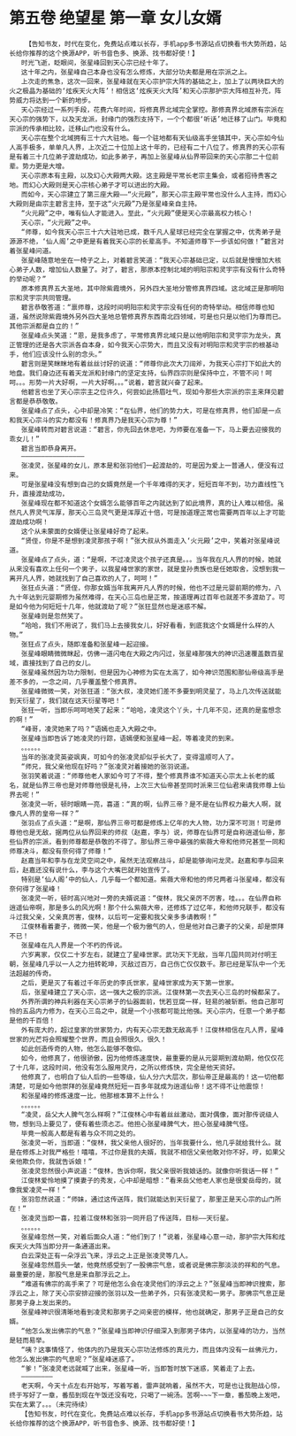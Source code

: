 # 第五卷 绝望星 第一章 女儿女婿
        【告知书友，时代在变化，免费站点难以长存，手机app多书源站点切换看书大势所趋，站长给你推荐的这个换源APP，听书音色多、换源、找书都好使！】
       时光飞逝，眨眼间，张星峰回到天心宗已经十年了。
       这十年之内，张星峰自己本身也没有怎么修炼，大部分功夫都是用在宗派之上。
       上次走的焦急，这次一回来，张星峰就在天心宗护宗大阵的基础之上，加上了以两块巨大的火之极晶为基础的‘炫疾天火大阵’！相信这‘炫疾天火大阵’和天心宗那护宗大阵相互补充，阵势威力将达到一个新的地步。
       天心宗经过一系列手段，花费六年时间，将修真界北域完全掌控。那修真界北域原有宗派在天心宗的强势下，以及天龙派，封缘门的强烈支持下，一个个都很‘听话’地迁移了山门。毕竟和宗派的传承相比较，迁移山门也没有什么。
       天心宗在整个北域拥有三十六大驻地。每一个驻地都有天仙级高手坐镇其中，天心宗如今仙人高手极多，单单凡人界，上次近二十位加上这十年的，已经有二十八位了。修真界的天心宗有是有着三十几位弟子渡劫成功，如此多弟子，再加上张星峰从仙界带回来的天心宗那二十位前辈。势力更是大增。
       天心宗原本有主殿，以及幻心大殿两大殿。这主殿是平常长老宗主集会，或者招待贵客之地。而幻心大殿则是天心宗核心弟子才可以进出的大殿。
       而如今，天心宗建立了第三座大殿——“火元殿”，那天心宗主殿平常也没什么人主持，而幻心大殿则是由宗主碧言主持，至于这“火元殿”乃是张星峰亲自主持。
       “火元殿”之中，唯有仙人才能进入。至此，“火元殿”便是天心宗最高权力核心！
       天心宗，“火元殿”之中。
       “师尊，如今我天心宗三十六大驻地已成，数千凡人星球已经完全在掌握之中，优秀弟子是源源不绝，‘仙人阁’之中更是有着我天心宗的长辈高手。不知道师尊下一步该如何做！”碧言对着张星峰问道。
       张星峰随意地坐在一椅子之上，对着碧言笑道：“我天心宗基础已定，以后就是慢慢加大核心弟子人数，增加仙人数量了。对了，碧言，那原本控制北域的明阳宗和灵宇宗有没有什么奇特的举动呢？”
       原本修真界五大圣地，其中除紫霞境外，另外四大圣地分管修真界四域。这北域正是那明阳宗和灵宇宗共同管理。
       碧言恭敬答道：“禀师尊，这段时间明阳宗和灵宇宗没有任何的奇特举动。相信师尊也知道，虽然说除紫霞境外另外四大圣地总管修真界东西南北四领域，可是也只是以他们为尊而已。其他宗派都是自立的！”
       张星峰点头笑道：“恩，是我多虑了，平常修真界北域只是以他明阳宗和灵宇宗为龙头，真正管理的还是各大宗派各自本身，如今我天心宗势大，而且又没有对明阳宗和灵宇宗的根基动手，他们应该没什么别的念头。”
       碧言则是笑眯眯地有着丝丝讨好的说道：“师尊你此次大刀阔斧，为我天心宗打下如此大的地盘。我们身边还有着天龙派和封缘门的坚定支持，仙界四宗则是保持中立，不管不问！呵呵。。。形势一片大好啊，一片大好啊。。。”说着，碧言就兴奋了起来。
       他碧言也坐了天心宗宗主之位许久，何尝如此扬眉吐气，现如今那些大宗派的宗主来拜见碧言都是恭恭敬敬。
       张星峰点了点头，心中却是冷笑：“在仙界，他们的势力大，可是在修真界，他们却是一点和我天心宗斗的实力都没有！修真界乃是我天心宗为尊！”
       张星峰转而对碧言说道：“碧言，你先回去休息吧，为师要在准备一下，马上要去迎接我的乖女儿！”
       碧言当即恭身离开。
       ————————————————
       张凌灵，张星峰的女儿，原本是和张羽他们一起渡劫的，可是因为爱上一普通人，便没有过来。
       可是张星峰没有想到自己的女婿竟然是一个千年难得的天才，短短百年不到，功力直线性飞升，直接渡劫成功，
       张星峰现在都不知道这个女婿怎么能够百年之内就达到了如此境界，真的让人难以相信。虽然凡人界灵气浑厚，那天心三岛灵气更是浑厚近十倍，可是按道理正常也需要两百年以上才可能渡劫成功啊！
       这个从未蒙面的女婿便让张星峰好奇了起来。
       “贤侄，你是不是想到凌灵那孩子啊！”张大叔从外面走入‘火元殿’之中，笑着对张星峰说道。
       张星峰点了点头，道：“是啊，不过凌灵这个孩子还真是。。。当年我在凡人界的时候，她就从来没有喜欢上任何一个男子，以我星峰世家的家世，就是皇孙贵族也是任她取舍，没想到我一离开凡人界，她就找到了自己喜欢的人了，呵呵！”
       张狂点头道：“贤侄，你那女婿当年我离开凡人界的时候，他也不过是元婴前期的修为，八九十年达到元婴期修为虽然难得，在天心三岛也是正常，按道理再过百年也就差不多渡劫了。可是如今他为何短短十几年，他就渡劫了呢？”张狂显然也是迷惑不解。
       张星峰则是忽然笑了。
       “哈哈，我们不用说了，我们马上去接我女儿，好好看看，到底我这个女婿是什么样的人物。”
       张狂点了点头，随即准备和张星峰一起迎接。
       张星峰眼睛微微眯起，仿佛一道闪电在大殿之内闪过，张星峰那强大的神识迅速覆盖数百星域，直接找到了自己的女儿。
       张星峰虽然因为功力限制，但是因为心神修为实在太高了，如今神识范围和那仙帝级高手是差不多的，一念之间，几乎覆盖整个修真界。
       张星峰微微一笑，对张狂道：“张大叔，凌灵她们差不多要到明灵星了，马上几次传送就能到天衍星了，我们就在这天衍星等吧！”
       张狂一听，当即乐呵呵地笑了起来：“哈哈，凌灵这个丫头，十几年不见，还真的是蛮想念的啊！”
       “峰哥，凌灵她来了吗？”语嫣也走入大殿之中。
       张星峰当即告诉了她凌灵的行踪，语嫣便和张星峰一起，等着凌灵的到来。
       。。。。。。
       当年的张凌灵英姿飒爽，可如今的张凌灵却似乎长大了，变得温顺可人了。
       “师兄，我父亲他现在好吗？”张凌灵对着接她的张羽说道。
       张羽笑着说道：“师尊他老人家如今可了不得，整个修真界谁不知道天心宗太上长老的威名，就是仙界三帝也是对师尊他很是礼待，上次三大仙帝甚至同时派来三位仙君来请我师尊上仙界去呢！”
       张凌灵一听，顿时眼睛一亮，喜道：“真的啊，仙界三帝？是不是在仙界权力最大人啊，就像凡人界的皇帝一样？”
       张羽点了点头道：“是啊，那仙界三帝可都是修炼上亿年的大人物，功力深不可测！可是师尊他也是无敌，据两位从仙界回来的师叔（赵嘉，李与）说，师尊在仙界可是自称逍遥仙帝，那些仙界的宗派，看到师尊都是恭敬的不得了。那仙界三帝中最强的紫薇大帝和他师兄甚至一同和师尊决斗，都没有奈何得了师尊！”
       赵嘉当年和李与在龙灵空间之中，虽然无法观察战斗，却是能够询问龙灵。赵嘉和李与回来后，赵嘉还没有说什么，李与这个大嘴巴就开始宣传了。
       特别是‘仙人阁’中的仙人，几乎每一个都知道。紫薇大帝和他的师兄两者斗张星峰，都没有奈何得了张星峰！
       张凌灵一听，顿时高兴地对一旁的夫婿说道：“俊林，我父亲厉不厉害，哇。。。在仙界自称逍遥仙帝啊，那是多么的风光啊！那个什么紫薇大帝，还修炼了过亿年，和他师兄联手，都没有斗过我父亲，父亲真厉害，俊林，以后可一定要和我父亲多多请教啊！”
       江俊林看着妻子，微微一笑，他是一个极为傲气的人，但是他对自己妻子的父亲，却是崇拜不已！
       张星峰在凡人界是一个不朽的传说。
       六岁离家，仅仅二十岁左右，就建立了星峰世家。武功天下无敌，当年几国共同对付明王朝，张星峰几乎以一人之力扭转乾坤，灭敌过百万，自己伤亡仅仅数千。那已经是军队中一个无法超越的传奇。
       之后，更是灭了有着过千年历史的李氏世家，星峰世家成为天下第一世家。
       后，张星峰建立了天心宗，这一强大之极的宗派。江俊林第一次去天心三岛的时候都呆了。
       外界所谓的神兵利器在天心宗弟子的仙器面前，恍若豆腐一样，轻易的被斩断。他自己那可怜的五品内力修为，在天心三岛之中，就是一个小孩都可能比他强。天心宗内，任意一个弟子都是他的千百倍！
       外有庞大的，超过皇家的世家势力，内有天心宗无数无敌高手！江俊林相信在凡人界，星峰世家的光芒将会照耀整个世界，而且会照很久，很久！
       如此创造传奇的人物，他怎么能够不敬仰。
       如今，他修真了，他很骄傲，因为他修炼速度快，最重要的是从元婴期到渡劫期，他仅仅花了十几年，这段时间，他没有怎么服用灵丹，之所以修炼快，完全是他天资好。
       他修真了，也明白了仙人后的一些等级，仙人分六大层次，那仙帝正是最高的！这一切他都清楚，可是如今他崇拜的张星峰竟然短短一百多年就成为逍遥仙帝！这不得不让他震惊！
       和张星峰的修炼速度一比，他那根本算不上什么！
       。。。。。。
       “凌灵，岳父大人脾气怎么样啊？”江俊林心中有着丝丝激动，面对偶像，面对那传说级人物，想到马上要见了，便有着些须忐忑。他担心张星峰脾气大，担心张星峰脾气怪。
       毕竟一般高人都是有着与众不同之处的。
       张凌灵一听，当即道：“俊林，我父亲他人很好的，当年我要什么，他几乎就给我什么。就是在修炼上对我严格些！嘻嘻，不过你是我的夫婿，我就不相信父亲他敢对你不好，哼，如果父亲他欺负你，我就告诉娘！”
       张凌灵忽然很小声说道：“俊林，告诉你啊，我父亲很听我娘话的。就像你听我话一样！”
       江俊林爱怜地摸了摸妻子的秀发，心中却是暗想：“看来岳父他老人家也是很爱岳母的，就像我爱凌灵一样！”
       张羽忽然说道：“师妹，通过这传送阵，我们就能达到天衍星了，那里正是天心宗的山门所在！”
       张凌灵当即一喜，拉着江俊林和张羽一同开启了传送阵，目标——天衍星。
       。。。。。。
       张星峰忽然一笑，对着后面众人道：“他们到了！”说着，张星峰心意一动，那护宗大阵和炫疾天火大阵当即分开一条通道出来。
       白云深处正有一朵浮云飞来，浮云之上正是张凌灵等几人。
       张星峰忽然眉头一皱，他竟然感受到了一股佛宗气息，或者说是佛宗那淡淡的祥和的气息。最重要的是，那股气息是来自那浮云之上。
       “难道有佛宗的高手来了？可是他怎么会在凌灵他们的浮云之上？”张星峰当即神识搜索，那浮云之上，除了天心宗安排迎接的张羽以及一些弟子外，只有张凌灵和一男子。那佛宗气息正是那男子身上发出来的。
       张星峰神识很清晰地看到凌灵和那男子之间亲密的模样，他也就确定，那男子正是自己的女婿。
       “他怎么发出佛宗的气息？”张星峰当即神识仔细深入到那男子体内，以张星峰的功力，当然是轻而易举。
       “咦？这事情怪了，他体内的乃是我天心宗功法修炼的真元力，而且体内没有一丝佛元力，他怎么发出佛宗的气息呢？”张星峰迷惑了。
       “爹！”张凌灵老远就喊了出来，张星峰一听，当即暂时放下迷惑，笑着走了上去。
       ————————
       老天啊，今天十点左右开始写，写着写着，雷声就响着，虽然不大，可是也让我胆战心惊，终于写好了一章，番茄到现在午饭还没有吃，只喝了一碗汤。苦啊~~~下一章，番茄晚上发吧，实在太累了。。。（未完待续）
       【告知书友，时代在变化，免费站点难以长存，手机app多书源站点切换看书大势所趋，站长给你推荐的这个换源APP，听书音色多、换源、找书都好使！】